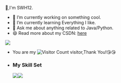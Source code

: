 👋,I'm SWH12.
- 🔭 I’m currently working on something cool.
- 🌱 I’m currently learning Everything I like.
- 💬 Ask me about anything related to Java/Python.
- 😄 Read more about my CSDN: [here](https://blog.csdn.net/qq_35542970)
  
 ![](https://github-readme-stats.vercel.app/api?username=SWH12&show_icons=true&theme=transparent)

- You are my  ![Visitor Count](https://profile-counter.glitch.me/wisdom-zhe/count.svg)  visitor,Thank You!:kissing_heart::kissing_heart:
- ### My Skill Set
  ![](https://img.shields.io/badge/Java-ED8B00?style=for-the-badge&logo=openjdk&logoColor=white)![](https://img.shields.io/badge/Python-3776AB?style=for-the-badge&logo=python&logoColor=white)

